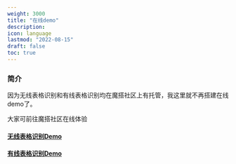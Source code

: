 ```yaml
---
weight: 3000
title: "在线demo"
description:
icon: language
lastmod: "2022-08-15"
draft: false
toc: true
---
```


### 简介
因为无线表格识别和有线表格识别均在魔搭社区上有托管，我这里就不再搭建在线demo了。

大家可前往魔搭社区在线体验


#### [无线表格识别Demo](https://www.modelscope.cn/models/damo/cv_resnet-transformer_table-structure-recognition_lore/summary)

#### [有线表格识别Demo](https://www.modelscope.cn/models/damo/cv_dla34_table-structure-recognition_cycle-centernet/summary)

